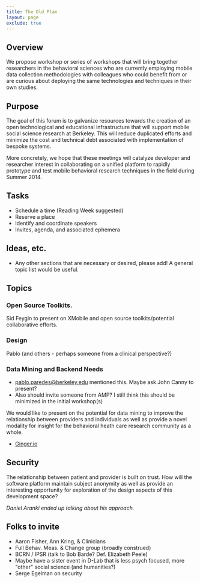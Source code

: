 ```yaml
---
title: The Old Plan
layout: page
exclude: true
---
```

## Overview

We propose workshop or series of workshops that will bring
together researchers in the behavioral sciences who are currently employing
mobile data collection methodologies with colleagues who could benefit from or
are curious about deploying the same technologies and techniques in their own
studies.

## Purpose

The goal of this forum is to galvanize resources towards the
creation of an open technological and educational infrastructure that will
support mobile social science research at Berkeley. This will reduce duplicated
efforts and minimize the cost and technical debt associated with implementation
of bespoke systems.

More concretely, we hope that these meetings will catalyze developer and
researcher interest in collaborating on a unified platform to rapidly prototype
and test mobile behavioral research techniques in the field during Summer 2014.

## Tasks

* Schedule a time (Reading Week suggested) 
* Reserve a place
* Identify and coordinate speakers
* Invites, agenda, and associated ephemera

## Ideas, etc.

* Any other sections that are necessary or desired, please add! A general topic
  list would be useful.

## Topics

### Open Source Toolkits.

Sid Feygin to present on XMobile and open source toolkits/potential
collaborative efforts.

### Design

Pablo (and others - perhaps someone from a clinical perspective?)

### Data Mining and Backend Needs

* [pablo.paredes@berkeley.edu](/ep/profile/GtvziSKq8oh) mentioned this. Maybe
  ask John Canny to present? 
* Also should invite someone from AMP? I still think this should be minimized
  in the initial workshop(s)

We would like to present on the potential for data mining to improve the
relationship between providers and individuals as well as provide a novel
modality for insight for the behavioral heath care research community as a
whole.

* [Ginger.io](http://ginger.io)

## Security

The relationship between patient and provider is built on trust. How will the
software platform maintain subject anonymity as well as provide an interesting
opportunity for exploration of the design aspects of this development space?

*Daniel Aranki ended up talking about his approach.*

## Folks to invite

* Aaron Fisher, Ann Kring, & Clinicians
* Full Behav. Meas. & Change group (broadly construed)
* BCRN / IPSR (talk to Bob Barde? Def. Elizabeth Peele)
* Maybe have a sister event in D-Lab that is less psych focused, more "other"
  social science (and humanities?)
* Serge Egelman on security
